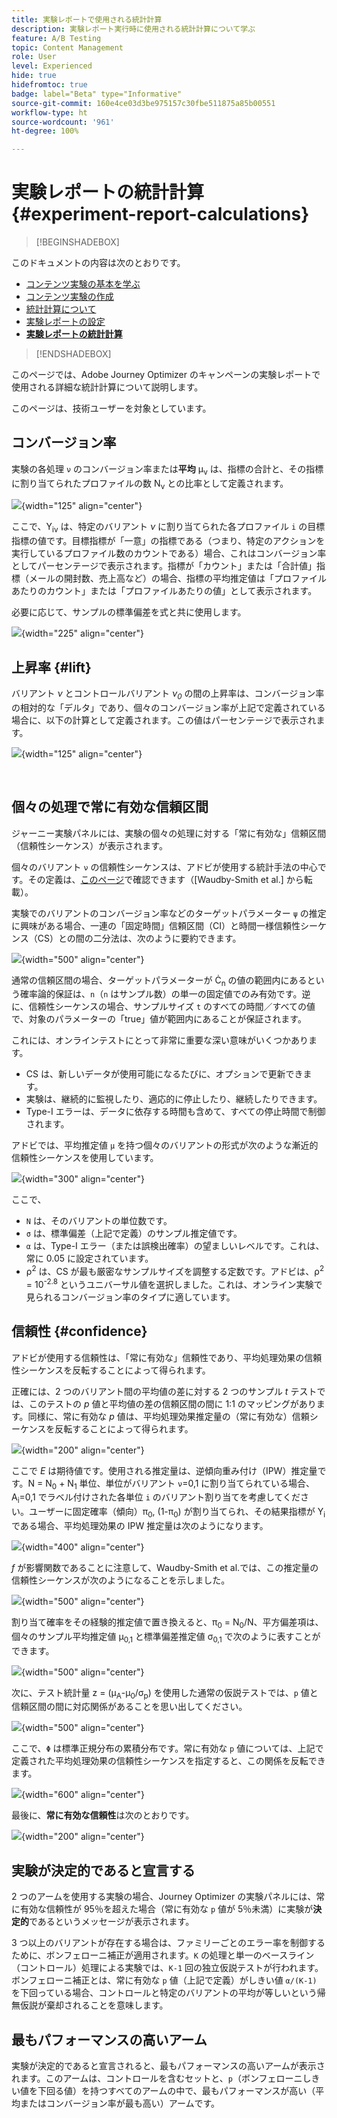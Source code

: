 ```yaml
---
title: 実験レポートで使用される統計計算
description: 実験レポート実行時に使用される統計計算について学ぶ
feature: A/B Testing
topic: Content Management
role: User
level: Experienced
hide: true
hidefromtoc: true
badge: label="Beta" type="Informative"
source-git-commit: 160e4ce03d3be975157c30fbe511875a85b00551
workflow-type: ht
source-wordcount: '961'
ht-degree: 100%

---
```


# 実験レポートの統計計算 {#experiment-report-calculations}

>[!BEGINSHADEBOX]

このドキュメントの内容は次のとおりです。

* [コンテンツ実験の基本を学ぶ](get-started-experiment.md)
* [コンテンツ実験の作成](content-experiment.md)
* [統計計算について](experiment-calculations.md)
* [実験レポートの設定](reporting-configuration.md)
* **[実験レポートの統計計算](experiment-report-calculations.md)**

>[!ENDSHADEBOX]

このページでは、Adobe Journey Optimizer のキャンペーンの実験レポートで使用される詳細な統計計算について説明します。

このページは、技術ユーザーを対象としています。

## コンバージョン率

実験の各処理 `ν` のコンバージョン率または&#x200B;**平均** μ<sub>ν</sub> は、指標の合計と、その指標に割り当てられたプロファイルの数 N<sub>ν</sub> との比率として定義されます。

![](assets/statistical_1.png){width="125" align="center"}

ここで、Y<sub>iν</sub> は、特定のバリアント *ν* に割り当てられた各プロファイル `i` の目標指標の値です。目標指標が「一意」の指標である（つまり、特定のアクションを実行しているプロファイル数のカウントである）場合、これはコンバージョン率としてパーセンテージで表示されます。指標が「カウント」または「合計値」指標（メールの開封数、売上高など）の場合、指標の平均推定値は「プロファイルあたりのカウント」または「プロファイルあたりの値」として表示されます。

必要に応じて、サンプルの標準偏差を式と共に使用します。

![](assets/statistical_2.png){width="225" align="center"}

## 上昇率 {#lift}

バリアント *ν* とコントロールバリアント *ν<sub>0</sub>* の間の上昇率は、コンバージョン率の相対的な「デルタ」であり、個々のコンバージョン率が上記で定義されている場合に、以下の計算として定義されます。この値はパーセンテージで表示されます。

![](assets/statistical_3.png){width="125" align="center"}

</br>

## 個々の処理で常に有効な信頼区間

ジャーニー実験パネルには、実験の個々の処理に対する「常に有効な」信頼区間（信頼性シーケンス）が表示されます。

個々のバリアント `ν` の信頼性シーケンスは、アドビが使用する統計手法の中心です。その定義は、[このページ](https://doi.org/10.48550/arXiv.2103.06476)で確認できます（[Waudby-Smith et al.] から転載）。

実験でのバリアントのコンバージョン率などのターゲットパラメーター `ψ` の推定に興味がある場合、一連の「固定時間」信頼区間（CI）と時間一様信頼性シーケンス（CS）との間の二分法は、次のように要約できます。

![](assets/statistical_4.png){width="500" align="center"}

通常の信頼区間の場合、ターゲットパラメーターが Ċ<sub>n</sub> の値の範囲内にあるという確率論的保証は、`n`（`n` はサンプル数）の単一の固定値でのみ有効です。逆に、信頼性シーケンスの場合、サンプルサイズ `t` のすべての時間／すべての値で、対象のパラメーターの「true」値が範囲内にあることが保証されます。

これには、オンラインテストにとって非常に重要な深い意味がいくつかあります。

* CS は、新しいデータが使用可能になるたびに、オプションで更新できます。
* 実験は、継続的に監視したり、適応的に停止したり、継続したりできます。
* Type-I エラーは、データに依存する時間も含めて、すべての停止時間で制御されます。

アドビでは、平均推定値 `μ` を持つ個々のバリアントの形式が次のような漸近的信頼性シーケンスを使用しています。

![](assets/statistical_5.png){width="300" align="center"}

ここで、

* `N` は、そのバリアントの単位数です。
* `σ` は、標準偏差（上記で定義）のサンプル推定値です。
* `α` は、Type-I エラー（または誤検出確率）の望ましいレベルです。これは、常に 0.05 に設定されています。
* ρ<sup>2</sup> は、CS が最も厳密なサンプルサイズを調整する定数です。アドビは、ρ<sup>2</sup> = 10<sup>-2.8</sup> というユニバーサル値を選択しました。これは、オンライン実験で見られるコンバージョン率のタイプに適しています。

## 信頼性 {#confidence}

アドビが使用する信頼性は、「常に有効な」信頼性であり、平均処理効果の信頼性シーケンスを反転することによって得られます。

正確には、2 つのバリアント間の平均値の差に対する 2 つのサンプル *t* テストでは、このテストの *p* 値と平均値の差の信頼区間の間に 1:1 のマッピングがあります。同様に、常に有効な *p* 値は、平均処理効果推定量の（常に有効な）信頼シーケンスを反転することによって得られます。

![](assets/statistical_6.png){width="200" align="center"}

ここで *E* は期待値です。使用される推定量は、逆傾向重み付け（IPW）推定量です。N = N<sub>0</sub> + N<sub>1</sub> 単位、単位がバリアント `ν`=0,1 に割り当てられている場合、A<sub>i</sub>=0,1 でラベル付けされた各単位 `i` のバリアント割り当てを考慮してください。ユーザーに固定確率（傾向）π<sub>0</sub>, (1-π<sub>0</sub>) が割り当てられ、その結果指標が Y<sub>i </sub>である場合、平均処理効果の IPW 推定量は次のようになります。

![](assets/statistical_12.png){width="400" align="center"}

*f* が影響関数であることに注意して、Waudby-Smith et al.では、この推定量の信頼性シーケンスが次のようになることを示しました。

![](assets/statistical_7.png){width="500" align="center"}

割り当て確率をその経験的推定値で置き換えると、π<sub>0</sub> = N<sub>0</sub>/N、平方偏差項は、個々のサンプル平均推定値 μ<sub>0,1</sub> と標準偏差推定値 σ<sub>0,1</sub> で次のように表すことができます。

![](assets/statistical_8.png){width="500" align="center"}

次に、テスト統計量 z = (μ<sub>A</sub>-μ<sub>0</sub>/σ<sub>p</sub>) を使用した通常の仮説テストでは、`p` 値と信頼区間の間に対応関係があることを思い出してください。

![](assets/statistical_9.png){width="500" align="center"}

ここで、`Φ` は標準正規分布の累積分布です。常に有効な `p` 値については、上記で定義された平均処理効果の信頼性シーケンスを指定すると、この関係を反転できます。

![](assets/statistical_10.png){width="600" align="center"}

最後に、**常に有効な信頼性**&#x200B;は次のとおりです。

![](assets/statistical_11.png){width="200" align="center"}

## 実験が決定的であると宣言する

2 つのアームを使用する実験の場合、Journey Optimizer の実験パネルには、常に有効な信頼性が 95％を超えた場合（常に有効な `p` 値が 5％未満）に実験が&#x200B;**決定的**&#x200B;であるというメッセージが表示されます。

3 つ以上のバリアントが存在する場合は、ファミリーごとのエラー率を制御するために、ボンフェローニ補正が適用されます。`K` の処理と単一のベースライン（コントロール）処理による実験では、`K-1` 回の独立仮説テストが行われます。ボンフェローニ補正とは、常に有効な `p` 値（上記で定義）がしきい値 `α/(K-1)` を下回っている場合、コントロールと特定のバリアントの平均が等しいという帰無仮説が棄却されることを意味します。

## 最もパフォーマンスの高いアーム

実験が決定的であると宣言されると、最もパフォーマンスの高いアームが表示されます。このアームは、コントロールを含むセットと、`p`（ボンフェローニしきい値を下回る値）を持つすべてのアームの中で、最もパフォーマンスが高い（平均またはコンバージョン率が最も高い）アームです。
